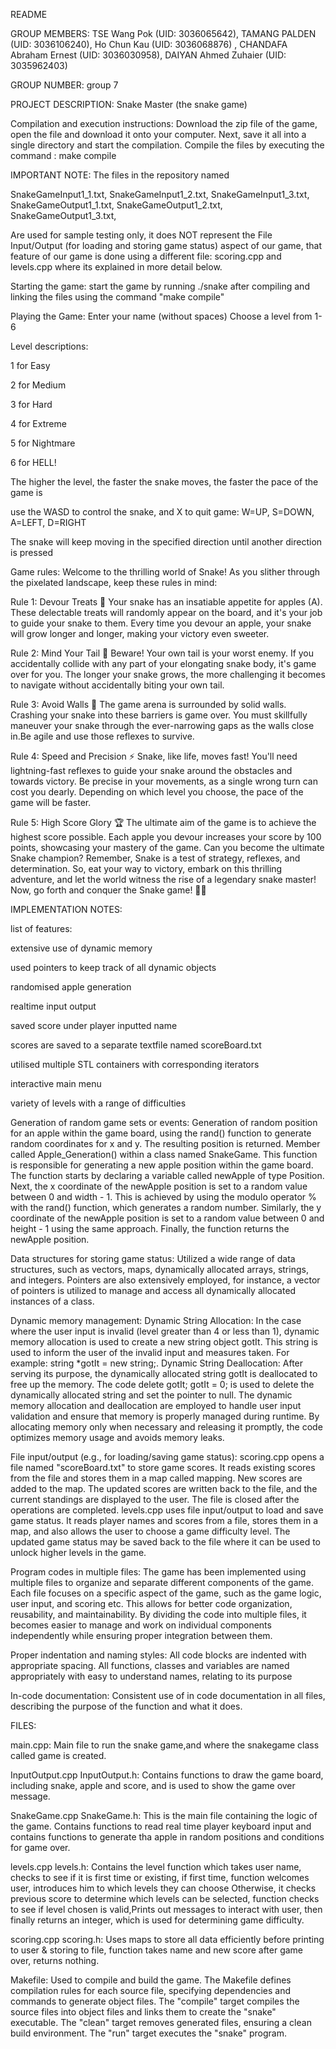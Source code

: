 README

GROUP MEMBERS: 
  TSE Wang Pok (UID: 3036065642), 
  TAMANG PALDEN (UID: 3036106240), 
  Ho Chun Kau (UID: 3036068876) , 
  CHANDAFA Abraham Ernest (UID: 3036030958),
  DAIYAN Ahmed Zuhaier (UID: 3035962403)
  
  
GROUP NUMBER: group 7

PROJECT DESCRIPTION: Snake Master (the snake game)

Compilation and execution instructions:
Download the zip file of the game, open the file and download it onto your computer. Next, save it all into a single directory and start the compilation.
Compile the files by executing the command : make compile

IMPORTANT NOTE: The files in the repository named

SnakeGameInput1_1.txt,
SnakeGameInput1_2.txt,
SnakeGameInput1_3.txt,
SnakeGameOutput1_1.txt,
SnakeGameOutput1_2.txt,
SnakeGameOutput1_3.txt,

Are used for sample testing only, it does NOT represent the File Input/Output (for loading and storing game status) aspect of our game, that feature of our game is done using a different file: scoring.cpp and levels.cpp where its explained in more detail below. 

Starting the game: 
start the game by running ./snake after compiling and linking the files using the command "make compile"

Playing the Game:
Enter your name (without spaces)
Choose a level from 1-6

Level descriptions:

1 for Easy

2 for Medium

3 for Hard

4 for Extreme

5 for Nightmare

6 for HELL!

The higher the level, the faster the snake moves, the faster the pace of the game is

use the WASD to control the snake, and X to quit game:
W=UP,  S=DOWN,  A=LEFT,  D=RIGHT 

The snake will keep moving in the specified direction until another direction is pressed

Game rules:
Welcome to the thrilling world of Snake! 
As you slither through the pixelated landscape, keep these rules in mind:

Rule 1: Devour Treats 🍎
Your snake has an insatiable appetite for apples (A). These delectable treats will randomly appear on the board, and it's your job to guide your snake to them. Every time you devour an apple, your snake will grow longer and longer, making your victory even sweeter.

Rule 2: Mind Your Tail 🐍
Beware! Your own tail is your worst enemy. If you accidentally collide with any part of your elongating snake body, it's game over for you. The longer your snake grows, the more challenging it becomes to navigate without accidentally biting your own tail. 

Rule 3: Avoid Walls 🧱
The game arena is surrounded by solid walls. Crashing your snake into these barriers is game over. You must skillfully maneuver your snake through the ever-narrowing gaps as the walls close in.Be agile and use those reflexes to survive.

Rule 4: Speed and Precision ⚡️
Snake, like life, moves fast! You'll need lightning-fast reflexes to guide your snake around the obstacles and towards victory. Be precise in your movements, as a single wrong turn can cost you dearly. Depending on which level you choose, the pace of the game will be faster.

Rule 5: High Score Glory 🏆
The ultimate aim of the game is to achieve the highest score possible. Each apple you devour increases your score by 100 points, showcasing your mastery of the game. Can you become the ultimate Snake champion?
Remember, Snake is a test of strategy, reflexes, and determination. So, eat your way to victory, embark on this thrilling adventure, and let the world witness the rise of a legendary snake master!
Now, go forth and conquer the Snake game! 🐍🍎

IMPLEMENTATION NOTES:

list of features:

extensive use of dynamic memory

used pointers to keep track of all dynamic objects

randomised apple generation

realtime input output

saved score under player inputted name

scores are saved to a separate textfile named scoreBoard.txt

utilised multiple STL containers with corresponding iterators

interactive main menu

variety of levels with a range of difficulties

Generation of random game sets or events:
Generation of random position for an apple within the game board, using the rand() function to generate random coordinates for x and y. The resulting position is returned.
Member called Apple_Generation() within a class named SnakeGame. This function is responsible for generating a new apple position within the game board. The function starts by declaring a variable called newApple of type Position. Next, the x coordinate of the newApple position is set to a random value between 0 and width - 1. This is achieved by using the modulo operator % with the rand() function, which generates a random number. Similarly, the y coordinate of the newApple position is set to a random value between 0 and height - 1 using the same approach. Finally, the function returns the newApple position.


Data structures for storing game status:
Utilized a wide range of data structures, such as vectors, maps, dynamically allocated arrays, strings, and integers. Pointers are also extensively employed, for instance, a vector of pointers is utilized to manage and access all dynamically allocated instances of a class.

Dynamic memory management:
Dynamic String Allocation: In the case where the user input is invalid (level greater than 4 or less than 1), dynamic memory allocation is used to create a new string object gotIt. This string is used to inform the user of the invalid input and measures taken. For example: string *gotIt = new string;.
Dynamic String Deallocation: After serving its purpose, the dynamically allocated string gotIt is deallocated to free up the memory. The code delete gotIt; gotIt = 0; is used to delete the dynamically allocated string and set the pointer to null.
The dynamic memory allocation and deallocation are employed to handle user input validation and ensure that memory is properly managed during runtime. By allocating memory only when necessary and releasing it promptly, the code optimizes memory usage and avoids memory leaks.


File input/output (e.g., for loading/saving game status):
scoring.cpp opens a file named "scoreBoard.txt" to store game scores. It reads existing scores from the file and stores them in a map called mapping. New scores are added to the map. The updated scores are written back to the file, and the current standings are displayed to the user. The file is closed after the operations are completed. levels.cpp uses file input/output to load and save game status. It reads player names and scores from a file, stores them in a map, and also allows the user to choose a game difficulty level. The updated game status may be saved back to the file where it can be used to unlock higher levels in the game.

Program codes in multiple files:
The game has been implemented using multiple files to organize and separate different components of the game. Each file focuses on a specific aspect of the game, such as the game logic, user input, and scoring etc. This allows for better code organization, reusability, and maintainability. By dividing the code into multiple files, it becomes easier to manage and work on individual components independently while ensuring proper integration between them.

Proper indentation and naming styles:
All code blocks are indented with appropriate spacing. All functions, classes and variables are named appropriately with easy to understand names, relating to its purpose

In-code documentation:
Consistent use of in code documentation in all files, describing the purpose of the function and what it does.


FILES:

main.cpp:
Main file to run the snake game,and where the snakegame class called game is created.


InputOutput.cpp InputOutput.h:
Contains functions to draw the game board, including snake, apple and score, and is used to show the game over message.


SnakeGame.cpp SnakeGame.h:
This is the main file containing the logic of the game. Contains functions to read real time player keyboard input and contains functions to generate tha apple in random positions and conditions for game over.


levels.cpp levels.h:
Contains the level function which takes user name, checks to see if it is first time or existing, if first time, function welcomes user, introduces him to which levels they can choose Otherwise, it checks previous score to determine which levels can be selected, function checks to see if level chosen is valid,Prints out messages to interact with user, then finally returns an integer, which is used for determining game difficulty.


scoring.cpp scoring.h: 
Uses maps to store all data efficiently before printing to user & storing to file, function takes name and new score after game over, returns nothing.


Makefile:
Used to compile and build the game. The Makefile defines compilation rules for each source file, specifying dependencies and commands to generate object files. The "compile" target compiles the source files into object files and links them to create the "snake" executable. The "clean" target removes generated files, ensuring a clean build environment. The "run" target executes the "snake" program.




